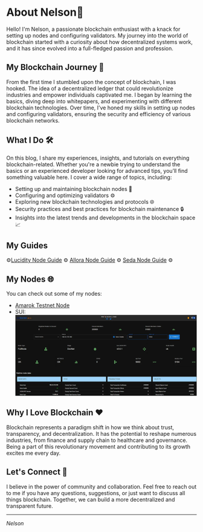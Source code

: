 # About Nelson👋

Hello! I'm Nelson, a passionate blockchain enthusiast with a knack for setting up nodes and configuring validators. My journey into the world of blockchain started with a curiosity about how decentralized systems work, and it has since evolved into a full-fledged passion and profession.

## My Blockchain Journey 🚀
From the first time I stumbled upon the concept of blockchain, I was hooked. The idea of a decentralized ledger that could revolutionize industries and empower individuals captivated me. I began by learning the basics, diving deep into whitepapers, and experimenting with different blockchain technologies. Over time, I’ve honed my skills in setting up nodes and configuring validators, ensuring the security and efficiency of various blockchain networks.

## What I Do 🛠️
On this blog, I share my experiences, insights, and tutorials on everything blockchain-related. Whether you're a newbie trying to understand the basics or an experienced developer looking for advanced tips, you’ll find something valuable here. I cover a wide range of topics, including:

- Setting up and maintaining blockchain nodes 🔗
- Configuring and optimizing validators ⚙️
- Exploring new blockchain technologies and protocols 🌐
- Security practices and best practices for blockchain maintenance 🔒
- Insights into the latest trends and developments in the blockchain space 📈

## My Guides 

⚙️[Lucidity Node Guide](https://mirror.xyz/0x4cF94AAAeE2Fa5394Fc3aE7eD2C952860a0e9267/FMpvE9A4A7tQgOwMl2xk8O7XVyT7WC_suDsJ9T1_2Sg) ⚙️  [Allora Node Guide](https://mirror.xyz/0x4cF94AAAeE2Fa5394Fc3aE7eD2C952860a0e9267/hJKoltfvZTtpt4BInN5Jmb4CvU4s73yB8U2uKyZ512w) ⚙️  [Seda Node Guide](https://mirror.xyz/0x4cF94AAAeE2Fa5394Fc3aE7eD2C952860a0e9267/cMYL6rDYgPo5_giSuDMbI1KgDKTnBiluRgdEXBDPt2c)  ⚙️

## My Nodes 🌐
You can check out some of my nodes: 
- [Amarok Testnet Node](https://testnet.amarok.connextscan.io/router/0x9a7717a2746E77bceC90bb8a542b8255c1C971e2)
- SUI:
![sui image](https://raw.githubusercontent.com/valid-nelson/valid-nelson/main/res/sui-nelson-pic.webp)

## Why I Love Blockchain ❤️
Blockchain represents a paradigm shift in how we think about trust, transparency, and decentralization. It has the potential to reshape numerous industries, from finance and supply chain to healthcare and governance. Being a part of this revolutionary movement and contributing to its growth excites me every day.

## Let's Connect 🤝
I believe in the power of community and collaboration. Feel free to reach out to me if you have any questions, suggestions, or just want to discuss all things blockchain. Together, we can build a more decentralized and transparent future.

---
*Nelson*

